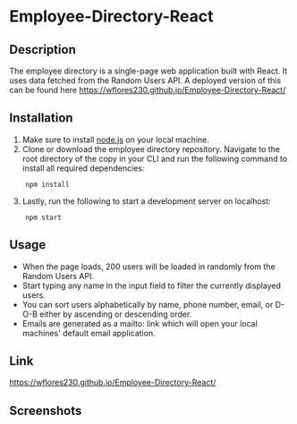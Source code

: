 # Employee-Directory-React

## Description

The employee directory is a single-page web application built with React. It uses data fetched from the Random Users API. A deployed version of this can be found here https://wflores230.github.io/Employee-Directory-React/

## Installation

1. Make sure to install [node.js](https://nodejs.dev/) on your local machine.
2. Clone or download the employee directory repository. Navigate to the root directory of the copy in your CLI and run the following command to install all required dependencies:
```
    npm install
```
3. Lastly, run the following to start a development server on localhost:
```
    npm start
```

## Usage

* When the page loads, 200 users will be loaded in randomly from the Random Users API.
* Start typing any name in the input field to filter the currently displayed users.
* You can sort users alphabetically by name, phone number, email, or D-O-B either by ascending or descending order.
* Emails are generated as a mailto: link which will open your local machines' default email application.

## Link
https://wflores230.github.io/Employee-Directory-React/

## Screenshots
